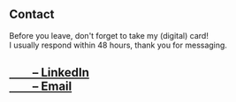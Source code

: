 ## Contact

Before you leave, don't forget to take my (digital) card! <br>
I usually respond within 48 hours, thank you for messaging.

<a target="_blank" rel="noopener" href="https://www.linkedin.com/in/emilyy-chau">&emsp;&emsp;– LinkedIn</a><br>
<a target="_blank" rel="noopener" href="mailto:chau6054@mylaurier.ca">&emsp;&emsp;– Email</a>
---